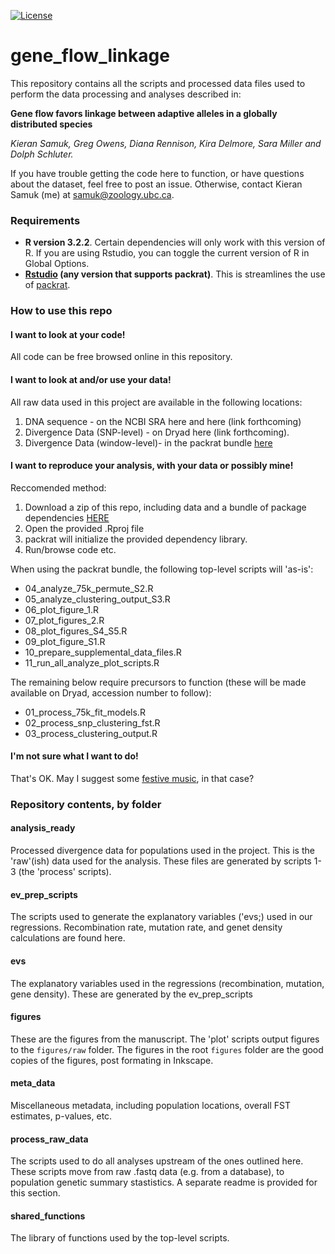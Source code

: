 
[![License](http://img.shields.io/:license-mit-blue.svg)](http://doge.mit-license.org)

# gene_flow_linkage

This repository contains all the scripts and processed data files used to perform the data processing and analyses described in:

**Gene flow favors linkage between adaptive alleles in a globally distributed species**

*Kieran Samuk, Greg Owens, Diana Rennison, Kira Delmore, Sara Miller and Dolph Schluter.*

If you have trouble getting the code here to function, or have questions about the dataset, feel free to post an issue. Otherwise, contact Kieran Samuk (me) at samuk@zoology.ubc.ca.

### Requirements

- **R version 3.2.2**. Certain dependencies will only work with this version of R. If you are using Rstudio, you can toggle the current version of R in Global Options.
- **[Rstudio](https://www.rstudio.com/) (any version that supports packrat)**. This is streamlines the use of [packrat](https://rstudio.github.io/packrat/).

### How to use this repo

#### I want to look at your code!

All code can be free browsed online in this repository.

#### I want to look at and/or use your data!

All raw data used in this project are available in the following locations:

1. DNA sequence - on the NCBI SRA here and here (link forthcoming)
2. Divergence Data (SNP-level) - on Dryad here (link forthcoming).
3. Divergence Data (window-level)- in the packrat bundle [here](https://www.dropbox.com/s/6csk93s65u3q1px/gene_flow_linkage_bundle_V1.tar.gz?dl=0)

#### I want to reproduce your analysis, with your data or possibly mine!

Reccomended method:

1. Download a zip of this repo, including data and a bundle of package dependencies [HERE](https://www.dropbox.com/s/6csk93s65u3q1px/gene_flow_linkage_bundle_V1.tar.gz?dl=0)
2. Open the provided .Rproj file
3. packrat will initialize the provided dependency library.
4. Run/browse code etc.

When using the packrat bundle, the following top-level scripts will 'as-is':

* 04_analyze_75k_permute_S2.R
* 05_analyze_clustering_output_S3.R
* 06_plot_figure_1.R
* 07_plot_figures_2.R
* 08_plot_figures_S4_S5.R
* 09_plot_figure_S1.R
* 10_prepare_supplemental_data_files.R
* 11_run_all_analyze_plot_scripts.R

The remaining below require precursors to function (these will be made available on Dryad, accession number to follow):

* 01_process_75k_fit_models.R
* 02_process_snp_clustering_fst.R
* 03_process_clustering_output.R

#### I'm not sure what I want to do!

That's OK. May I suggest some [festive music](https://player.spotify.com/album/7vHHpcOnYCjZhYq0caS1qE), in that case? 

### Repository contents, by folder

#### analysis_ready
Processed divergence data for populations used in the project. This is the 'raw'(ish) data used for the analysis. These files are generated by scripts 1-3 (the 'process' scripts). 

#### ev_prep_scripts
The scripts used to generate the explanatory variables ('evs;) used in our regressions. Recombination rate, mutation rate, and genet density calculations are found here.

#### evs
The explanatory variables used in the regressions (recombination, mutation, gene density). These are generated by the ev_prep_scripts

#### figures
These are the figures from the manuscript. The 'plot' scripts output figures to the `figures/raw` folder. The figures in the root `figures` folder are the good copies of the figures, post formating in Inkscape.

#### meta_data
Miscellaneous metadata, including population locations, overall FST estimates, p-values, etc.

#### process_raw_data
The scripts used to do all analyses upstream of the ones outlined here. These scripts move from raw .fastq data (e.g. from a database), to population genetic summary stastistics. A separate readme is provided for this section.

#### shared_functions
The library of functions used by the top-level scripts.
